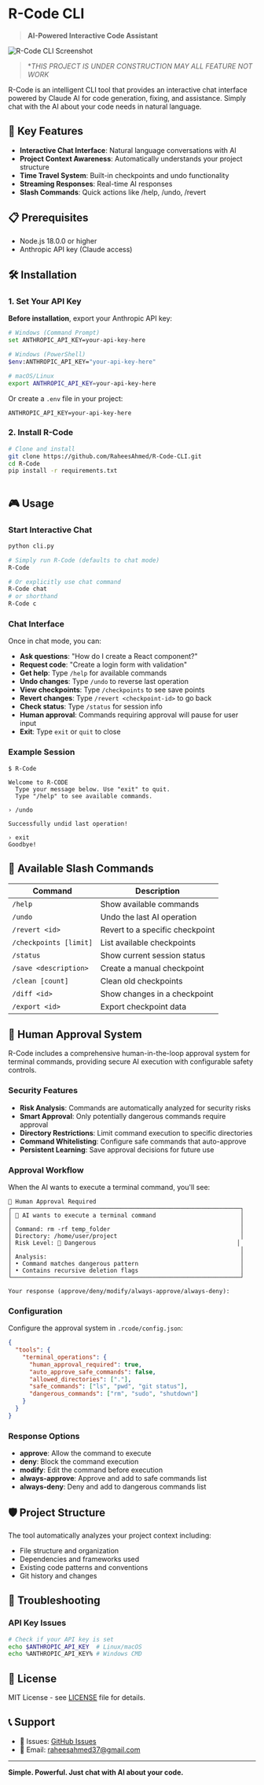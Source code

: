 # R-Code CLI

> **AI-Powered Interactive Code Assistant**

![R-Code CLI Screenshot](static/Screenshot.png)

> \*_THIS PROJECT IS UNDER CONSTRUCTION MAY ALL FEATURE NOT WORK_

R-Code is an intelligent CLI tool that provides an interactive chat interface powered by Claude AI for code generation, fixing, and assistance. Simply chat with the AI about your code needs in natural language.

## 🚀 Key Features

- **Interactive Chat Interface**: Natural language conversations with AI
- **Project Context Awareness**: Automatically understands your project structure
- **Time Travel System**: Built-in checkpoints and undo functionality
- **Streaming Responses**: Real-time AI responses
- **Slash Commands**: Quick actions like /help, /undo, /revert

## 📋 Prerequisites

- Node.js 18.0.0 or higher
- Anthropic API key (Claude access)

## 🛠️ Installation

### 1. Set Your API Key

**Before installation**, export your Anthropic API key:

```bash
# Windows (Command Prompt)
set ANTHROPIC_API_KEY=your-api-key-here

# Windows (PowerShell)
$env:ANTHROPIC_API_KEY="your-api-key-here"

# macOS/Linux
export ANTHROPIC_API_KEY=your-api-key-here
```

Or create a `.env` file in your project:

```
ANTHROPIC_API_KEY=your-api-key-here
```

### 2. Install R-Code

```bash
# Clone and install
git clone https://github.com/RaheesAhmed/R-Code-CLI.git
cd R-Code
pip install -r requirements.txt



```

## 🎮 Usage

### Start Interactive Chat

```bash
python cli.py

# Simply run R-Code (defaults to chat mode)
R-Code

# Or explicitly use chat command
R-Code chat
# or shorthand
R-Code c
```

### Chat Interface

Once in chat mode, you can:

- **Ask questions**: "How do I create a React component?"
- **Request code**: "Create a login form with validation"
- **Get help**: Type `/help` for available commands
- **Undo changes**: Type `/undo` to reverse last operation
- **View checkpoints**: Type `/checkpoints` to see save points
- **Revert changes**: Type `/revert <checkpoint-id>` to go back
- **Check status**: Type `/status` for session info
- **Human approval**: Commands requiring approval will pause for user input
- **Exit**: Type `exit` or `quit` to close

### Example Session

```
$ R-Code

Welcome to R-CODE
  Type your message below. Use "exit" to quit.
  Type "/help" to see available commands.

› /undo

Successfully undid last operation!

› exit
Goodbye!
```

## 🔧 Available Slash Commands

| Command                | Description                     |
| ---------------------- | ------------------------------- |
| `/help`                | Show available commands         |
| `/undo`                | Undo the last AI operation      |
| `/revert <id>`         | Revert to a specific checkpoint |
| `/checkpoints [limit]` | List available checkpoints      |
| `/status`              | Show current session status     |
| `/save <description>`  | Create a manual checkpoint      |
| `/clean [count]`       | Clean old checkpoints           |
| `/diff <id>`           | Show changes in a checkpoint    |
| `/export <id>`         | Export checkpoint data          |

## 🔐 Human Approval System

R-Code includes a comprehensive human-in-the-loop approval system for terminal commands, providing secure AI execution with configurable safety controls.

### Security Features

- **Risk Analysis**: Commands are automatically analyzed for security risks
- **Smart Approval**: Only potentially dangerous commands require approval
- **Directory Restrictions**: Limit command execution to specific directories
- **Command Whitelisting**: Configure safe commands that auto-approve
- **Persistent Learning**: Save approval decisions for future use

### Approval Workflow

When the AI wants to execute a terminal command, you'll see:

```
🔐 Human Approval Required
┌─────────────────────────────────────────────────────────────────┐
│ 🤖 AI wants to execute a terminal command                        │
│                                                                 │
│ Command: rm -rf temp_folder                                     │
│ Directory: /home/user/project                                   │
│ Risk Level: 🚨 Dangerous                                        │
│                                                                 │
│ Analysis:                                                       │
│ • Command matches dangerous pattern                             │
│ • Contains recursive deletion flags                             │
└─────────────────────────────────────────────────────────────────┘

Your response (approve/deny/modify/always-approve/always-deny):
```

### Configuration

Configure the approval system in `.rcode/config.json`:

```json
{
  "tools": {
    "terminal_operations": {
      "human_approval_required": true,
      "auto_approve_safe_commands": false,
      "allowed_directories": ["."],
      "safe_commands": ["ls", "pwd", "git status"],
      "dangerous_commands": ["rm", "sudo", "shutdown"]
    }
  }
}
```

### Response Options

- **approve**: Allow the command to execute
- **deny**: Block the command execution
- **modify**: Edit the command before execution
- **always-approve**: Approve and add to safe commands list
- **always-deny**: Deny and add to dangerous commands list

## 🛡️ Project Structure

The tool automatically analyzes your project context including:

- File structure and organization
- Dependencies and frameworks used
- Existing code patterns and conventions
- Git history and changes

## 🐛 Troubleshooting

### API Key Issues

```bash
# Check if your API key is set
echo $ANTHROPIC_API_KEY  # Linux/macOS
echo %ANTHROPIC_API_KEY% # Windows CMD
```

## 📄 License

MIT License - see [LICENSE](LICENSE) file for details.

## 📞 Support

- 🐛 Issues: [GitHub Issues](https://github.com/RaheesAhmed/R-Code/issues)
- 📧 Email: raheesahmed37@gmail.com

---

**Simple. Powerful. Just chat with AI about your code.**
